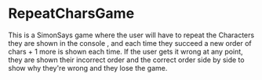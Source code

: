 # RepeatCharsGame
This is a SimonSays game where the user will have to repeat the Characters they are shown in the console , and each time they succeed a new order of chars + 1 more is shown each time. If the user gets it wrong at any point, they are shown their incorrect order and the correct order side by side to show why they're wrong and they lose the game.